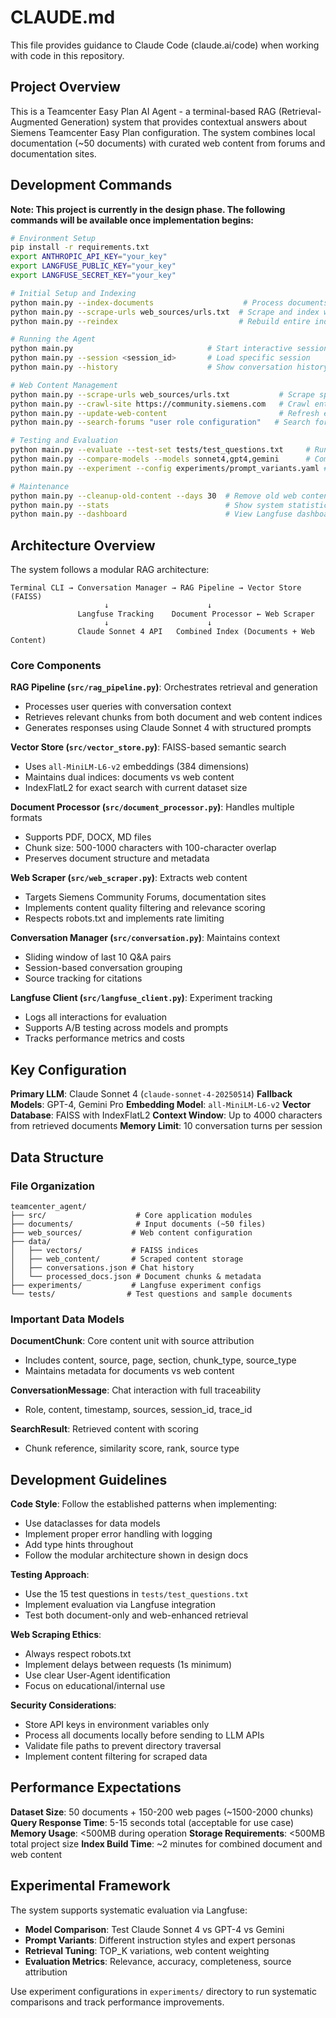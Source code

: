 # CLAUDE.md

This file provides guidance to Claude Code (claude.ai/code) when working with code in this repository.

## Project Overview

This is a Teamcenter Easy Plan AI Agent - a terminal-based RAG (Retrieval-Augmented Generation) system that provides contextual answers about Siemens Teamcenter Easy Plan configuration. The system combines local documentation (~50 documents) with curated web content from forums and documentation sites.

## Development Commands

**Note: This project is currently in the design phase. The following commands will be available once implementation begins:**

```bash
# Environment Setup
pip install -r requirements.txt
export ANTHROPIC_API_KEY="your_key"
export LANGFUSE_PUBLIC_KEY="your_key"
export LANGFUSE_SECRET_KEY="your_key"

# Initial Setup and Indexing
python main.py --index-documents                    # Process documents into vector store
python main.py --scrape-urls web_sources/urls.txt  # Scrape and index web content
python main.py --reindex                           # Rebuild entire index

# Running the Agent
python main.py                              # Start interactive session
python main.py --session <session_id>       # Load specific session
python main.py --history                    # Show conversation history

# Web Content Management
python main.py --scrape-urls web_sources/urls.txt           # Scrape specific URLs
python main.py --crawl-site https://community.siemens.com   # Crawl entire site
python main.py --update-web-content                         # Refresh existing content
python main.py --search-forums "user role configuration"   # Search for new forum content

# Testing and Evaluation
python main.py --evaluate --test-set tests/test_questions.txt     # Run evaluation on test questions
python main.py --compare-models --models sonnet4,gpt4,gemini      # Compare different LLMs
python main.py --experiment --config experiments/prompt_variants.yaml # Run experiments

# Maintenance
python main.py --cleanup-old-content --days 30  # Remove old web content
python main.py --stats                          # Show system statistics
python main.py --dashboard                      # View Langfuse dashboard
```

## Architecture Overview

The system follows a modular RAG architecture:

```
Terminal CLI → Conversation Manager → RAG Pipeline → Vector Store (FAISS)
                     ↓                      ↓
               Langfuse Tracking    Document Processor ← Web Scraper
                     ↓                      ↓
               Claude Sonnet 4 API   Combined Index (Documents + Web Content)
```

### Core Components

**RAG Pipeline (`src/rag_pipeline.py`)**: Orchestrates retrieval and generation
- Processes user queries with conversation context
- Retrieves relevant chunks from both document and web content indices
- Generates responses using Claude Sonnet 4 with structured prompts

**Vector Store (`src/vector_store.py`)**: FAISS-based semantic search
- Uses `all-MiniLM-L6-v2` embeddings (384 dimensions)
- Maintains dual indices: documents vs web content
- IndexFlatL2 for exact search with current dataset size

**Document Processor (`src/document_processor.py`)**: Handles multiple formats
- Supports PDF, DOCX, MD files
- Chunk size: 500-1000 characters with 100-character overlap
- Preserves document structure and metadata

**Web Scraper (`src/web_scraper.py`)**: Extracts web content
- Targets Siemens Community Forums, documentation sites
- Implements content quality filtering and relevance scoring
- Respects robots.txt and implements rate limiting

**Conversation Manager (`src/conversation.py`)**: Maintains context
- Sliding window of last 10 Q&A pairs
- Session-based conversation grouping
- Source tracking for citations

**Langfuse Client (`src/langfuse_client.py`)**: Experiment tracking
- Logs all interactions for evaluation
- Supports A/B testing across models and prompts
- Tracks performance metrics and costs

## Key Configuration

**Primary LLM**: Claude Sonnet 4 (`claude-sonnet-4-20250514`)
**Fallback Models**: GPT-4, Gemini Pro
**Embedding Model**: `all-MiniLM-L6-v2`
**Vector Database**: FAISS with IndexFlatL2
**Context Window**: Up to 4000 characters from retrieved documents
**Memory Limit**: 10 conversation turns per session

## Data Structure

### File Organization
```
teamcenter_agent/
├── src/                    # Core application modules
├── documents/              # Input documents (~50 files)
├── web_sources/           # Web content configuration
├── data/
│   ├── vectors/           # FAISS indices
│   ├── web_content/       # Scraped content storage
│   ├── conversations.json # Chat history
│   └── processed_docs.json # Document chunks & metadata
├── experiments/           # Langfuse experiment configs
└── tests/                # Test questions and sample documents
```

### Important Data Models

**DocumentChunk**: Core content unit with source attribution
- Includes content, source, page, section, chunk_type, source_type
- Maintains metadata for documents vs web content

**ConversationMessage**: Chat interaction with full traceability
- Role, content, timestamp, sources, session_id, trace_id

**SearchResult**: Retrieved content with scoring
- Chunk reference, similarity score, rank, source type

## Development Guidelines

**Code Style**: Follow the established patterns when implementing:
- Use dataclasses for data models
- Implement proper error handling with logging
- Add type hints throughout
- Follow the modular architecture shown in design docs

**Testing Approach**:
- Use the 15 test questions in `tests/test_questions.txt`
- Implement evaluation via Langfuse integration
- Test both document-only and web-enhanced retrieval

**Web Scraping Ethics**:
- Always respect robots.txt
- Implement delays between requests (1s minimum)
- Use clear User-Agent identification
- Focus on educational/internal use

**Security Considerations**:
- Store API keys in environment variables only
- Process all documents locally before sending to LLM APIs
- Validate file paths to prevent directory traversal
- Implement content filtering for scraped data

## Performance Expectations

**Dataset Size**: 50 documents + 150-200 web pages (~1500-2000 chunks)
**Query Response Time**: 5-15 seconds total (acceptable for use case)
**Memory Usage**: <500MB during operation
**Storage Requirements**: <500MB total project size
**Index Build Time**: ~2 minutes for combined document and web content

## Experimental Framework

The system supports systematic evaluation via Langfuse:
- **Model Comparison**: Test Claude Sonnet 4 vs GPT-4 vs Gemini
- **Prompt Variants**: Different instruction styles and expert personas
- **Retrieval Tuning**: TOP_K variations, web content weighting
- **Evaluation Metrics**: Relevance, accuracy, completeness, source attribution

Use experiment configurations in `experiments/` directory to run systematic comparisons and track performance improvements.